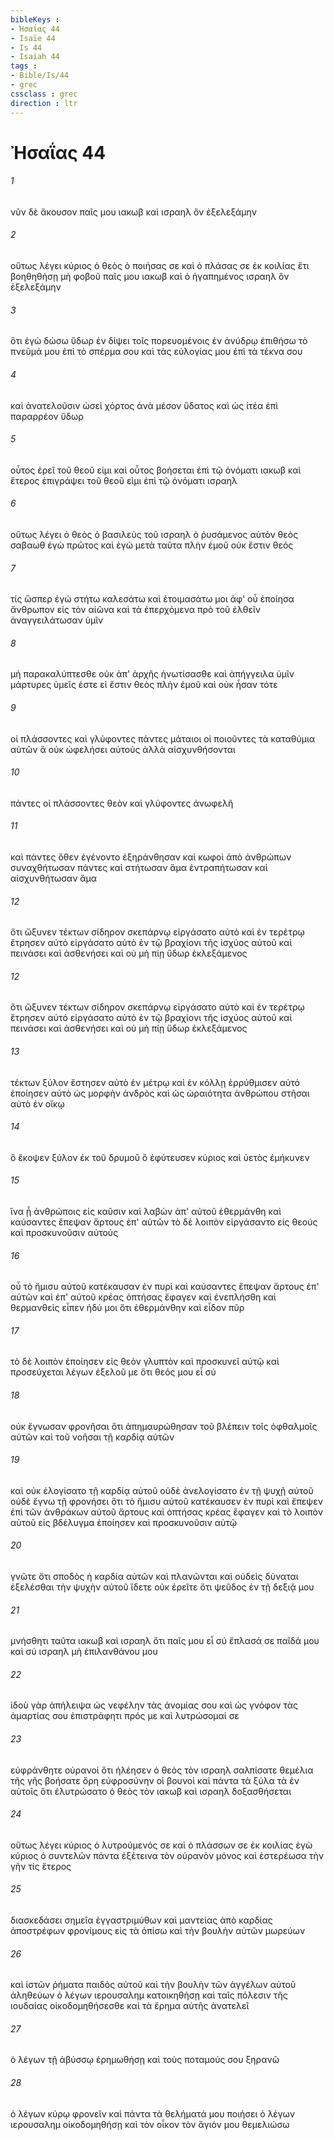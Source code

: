 ```yaml
---
bibleKeys : 
- Ἠσαΐας 44
- Isaïe 44
- Is 44
- Isaiah 44
tags : 
- Bible/Is/44
- grec
cssclass : grec
direction : ltr
---
```


# Ἠσαΐας 44

###### 1
νῦν δὲ ἄκουσον παῖς μου ιακωβ καὶ ισραηλ ὃν ἐξελεξάμην
###### 2
οὕτως λέγει κύριος ὁ θεὸς ὁ ποιήσας σε καὶ ὁ πλάσας σε ἐκ κοιλίας ἔτι βοηθηθήσῃ μὴ φοβοῦ παῖς μου ιακωβ καὶ ὁ ἠγαπημένος ισραηλ ὃν ἐξελεξάμην
###### 3
ὅτι ἐγὼ δώσω ὕδωρ ἐν δίψει τοῖς πορευομένοις ἐν ἀνύδρῳ ἐπιθήσω τὸ πνεῦμά μου ἐπὶ τὸ σπέρμα σου καὶ τὰς εὐλογίας μου ἐπὶ τὰ τέκνα σου
###### 4
καὶ ἀνατελοῦσιν ὡσεὶ χόρτος ἀνὰ μέσον ὕδατος καὶ ὡς ἰτέα ἐπὶ παραρρέον ὕδωρ
###### 5
οὗτος ἐρεῖ τοῦ θεοῦ εἰμι καὶ οὗτος βοήσεται ἐπὶ τῷ ὀνόματι ιακωβ καὶ ἕτερος ἐπιγράψει τοῦ θεοῦ εἰμι ἐπὶ τῷ ὀνόματι ισραηλ
###### 6
οὕτως λέγει ὁ θεὸς ὁ βασιλεὺς τοῦ ισραηλ ὁ ῥυσάμενος αὐτὸν θεὸς σαβαωθ ἐγὼ πρῶτος καὶ ἐγὼ μετὰ ταῦτα πλὴν ἐμοῦ οὐκ ἔστιν θεός
###### 7
τίς ὥσπερ ἐγώ στήτω καλεσάτω καὶ ἑτοιμασάτω μοι ἀφ' οὗ ἐποίησα ἄνθρωπον εἰς τὸν αἰῶνα καὶ τὰ ἐπερχόμενα πρὸ τοῦ ἐλθεῖν ἀναγγειλάτωσαν ὑμῖν
###### 8
μὴ παρακαλύπτεσθε οὐκ ἀπ' ἀρχῆς ἠνωτίσασθε καὶ ἀπήγγειλα ὑμῖν μάρτυρες ὑμεῖς ἐστε εἰ ἔστιν θεὸς πλὴν ἐμοῦ καὶ οὐκ ἦσαν τότε
###### 9
οἱ πλάσσοντες καὶ γλύφοντες πάντες μάταιοι οἱ ποιοῦντες τὰ καταθύμια αὐτῶν ἃ οὐκ ὠφελήσει αὐτούς ἀλλὰ αἰσχυνθήσονται
###### 10
πάντες οἱ πλάσσοντες θεὸν καὶ γλύφοντες ἀνωφελῆ
###### 11
καὶ πάντες ὅθεν ἐγένοντο ἐξηράνθησαν καὶ κωφοὶ ἀπὸ ἀνθρώπων συναχθήτωσαν πάντες καὶ στήτωσαν ἅμα ἐντραπήτωσαν καὶ αἰσχυνθήτωσαν ἅμα
###### 12
ὅτι ὤξυνεν τέκτων σίδηρον σκεπάρνῳ εἰργάσατο αὐτὸ καὶ ἐν τερέτρῳ ἔτρησεν αὐτό εἰργάσατο αὐτὸ ἐν τῷ βραχίονι τῆς ἰσχύος αὐτοῦ καὶ πεινάσει καὶ ἀσθενήσει καὶ οὐ μὴ πίῃ ὕδωρ ἐκλεξάμενος
###### 12
ὅτι ὤξυνεν τέκτων σίδηρον σκεπάρνῳ εἰργάσατο αὐτὸ καὶ ἐν τερέτρῳ ἔτρησεν αὐτό εἰργάσατο αὐτὸ ἐν τῷ βραχίονι τῆς ἰσχύος αὐτοῦ καὶ πεινάσει καὶ ἀσθενήσει καὶ οὐ μὴ πίῃ ὕδωρ ἐκλεξάμενος
###### 13
τέκτων ξύλον ἔστησεν αὐτὸ ἐν μέτρῳ καὶ ἐν κόλλῃ ἐρρύθμισεν αὐτό ἐποίησεν αὐτὸ ὡς μορφὴν ἀνδρὸς καὶ ὡς ὡραιότητα ἀνθρώπου στῆσαι αὐτὸ ἐν οἴκῳ
###### 14
ὃ ἔκοψεν ξύλον ἐκ τοῦ δρυμοῦ ὃ ἐφύτευσεν κύριος καὶ ὑετὸς ἐμήκυνεν
###### 15
ἵνα ᾖ ἀνθρώποις εἰς καῦσιν καὶ λαβὼν ἀπ' αὐτοῦ ἐθερμάνθη καὶ καύσαντες ἔπεψαν ἄρτους ἐπ' αὐτῶν τὸ δὲ λοιπὸν εἰργάσαντο εἰς θεούς καὶ προσκυνοῦσιν αὐτούς
###### 16
οὗ τὸ ἥμισυ αὐτοῦ κατέκαυσαν ἐν πυρὶ καὶ καύσαντες ἔπεψαν ἄρτους ἐπ' αὐτῶν καὶ ἐπ' αὐτοῦ κρέας ὀπτήσας ἔφαγεν καὶ ἐνεπλήσθη καὶ θερμανθεὶς εἶπεν ἡδύ μοι ὅτι ἐθερμάνθην καὶ εἶδον πῦρ
###### 17
τὸ δὲ λοιπὸν ἐποίησεν εἰς θεὸν γλυπτὸν καὶ προσκυνεῖ αὐτῷ καὶ προσεύχεται λέγων ἐξελοῦ με ὅτι θεός μου εἶ σύ
###### 18
οὐκ ἔγνωσαν φρονῆσαι ὅτι ἀπημαυρώθησαν τοῦ βλέπειν τοῖς ὀφθαλμοῖς αὐτῶν καὶ τοῦ νοῆσαι τῇ καρδίᾳ αὐτῶν
###### 19
καὶ οὐκ ἐλογίσατο τῇ καρδίᾳ αὐτοῦ οὐδὲ ἀνελογίσατο ἐν τῇ ψυχῇ αὐτοῦ οὐδὲ ἔγνω τῇ φρονήσει ὅτι τὸ ἥμισυ αὐτοῦ κατέκαυσεν ἐν πυρὶ καὶ ἔπεψεν ἐπὶ τῶν ἀνθράκων αὐτοῦ ἄρτους καὶ ὀπτήσας κρέας ἔφαγεν καὶ τὸ λοιπὸν αὐτοῦ εἰς βδέλυγμα ἐποίησεν καὶ προσκυνοῦσιν αὐτῷ
###### 20
γνῶτε ὅτι σποδὸς ἡ καρδία αὐτῶν καὶ πλανῶνται καὶ οὐδεὶς δύναται ἐξελέσθαι τὴν ψυχὴν αὐτοῦ ἴδετε οὐκ ἐρεῖτε ὅτι ψεῦδος ἐν τῇ δεξιᾷ μου
###### 21
μνήσθητι ταῦτα ιακωβ καὶ ισραηλ ὅτι παῖς μου εἶ σύ ἔπλασά σε παῖδά μου καὶ σύ ισραηλ μὴ ἐπιλανθάνου μου
###### 22
ἰδοὺ γὰρ ἀπήλειψα ὡς νεφέλην τὰς ἀνομίας σου καὶ ὡς γνόφον τὰς ἁμαρτίας σου ἐπιστράφητι πρός με καὶ λυτρώσομαί σε
###### 23
εὐφράνθητε οὐρανοί ὅτι ἠλέησεν ὁ θεὸς τὸν ισραηλ σαλπίσατε θεμέλια τῆς γῆς βοήσατε ὄρη εὐφροσύνην οἱ βουνοὶ καὶ πάντα τὰ ξύλα τὰ ἐν αὐτοῖς ὅτι ἐλυτρώσατο ὁ θεὸς τὸν ιακωβ καὶ ισραηλ δοξασθήσεται
###### 24
οὕτως λέγει κύριος ὁ λυτρούμενός σε καὶ ὁ πλάσσων σε ἐκ κοιλίας ἐγὼ κύριος ὁ συντελῶν πάντα ἐξέτεινα τὸν οὐρανὸν μόνος καὶ ἐστερέωσα τὴν γῆν τίς ἕτερος
###### 25
διασκεδάσει σημεῖα ἐγγαστριμύθων καὶ μαντείας ἀπὸ καρδίας ἀποστρέφων φρονίμους εἰς τὰ ὀπίσω καὶ τὴν βουλὴν αὐτῶν μωρεύων
###### 26
καὶ ἱστῶν ῥήματα παιδὸς αὐτοῦ καὶ τὴν βουλὴν τῶν ἀγγέλων αὐτοῦ ἀληθεύων ὁ λέγων ιερουσαλημ κατοικηθήσῃ καὶ ταῖς πόλεσιν τῆς ιουδαίας οἰκοδομηθήσεσθε καὶ τὰ ἔρημα αὐτῆς ἀνατελεῖ
###### 27
ὁ λέγων τῇ ἀβύσσῳ ἐρημωθήσῃ καὶ τοὺς ποταμούς σου ξηρανῶ
###### 28
ὁ λέγων κύρῳ φρονεῖν καὶ πάντα τὰ θελήματά μου ποιήσει ὁ λέγων ιερουσαλημ οἰκοδομηθήσῃ καὶ τὸν οἶκον τὸν ἅγιόν μου θεμελιώσω
